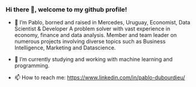 ### Hi there 👋, welcome to my github profile!


- 🔭 I’m Pablo, borned and raised in Mercedes, Uruguay, Economist, Data Scientist & Developer
A problem solver with vast experience in economy, finance and data analysis.
Member and team leader on numerous projects involving diverse topics such as Business Intelligence, Marketing and Datascience.

- 🌱 I’m currently studying and working with machine learning and programming.
- 📫 How to reach me:   https://www.linkedin.com/in/pablo-dubourdieu/ 
